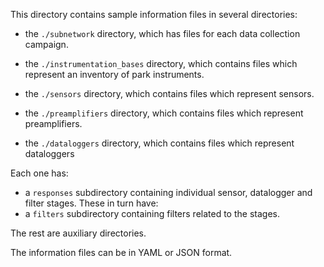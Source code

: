 This directory contains sample information files in several directories:

* the ``./subnetwork`` directory, which has files for each data collection
  campaign.
  
* the ``./instrumentation_bases`` directory, which contains files which represent an inventory of park instruments.
  
* the ``./sensors`` directory, which contains files which represent sensors.

* the ``./preamplifiers`` directory, which contains files which represent preamplifiers.

* the ``./dataloggers`` directory, which contains files which represent dataloggers

Each one has:

  * a ``responses`` subdirectory containing individual sensor, datalogger and filter stages. These in turn have:
  * a  ``filters`` subdirectory containing filters related to the stages.

The rest are auxiliary directories.

The information files can be in YAML or JSON format.


